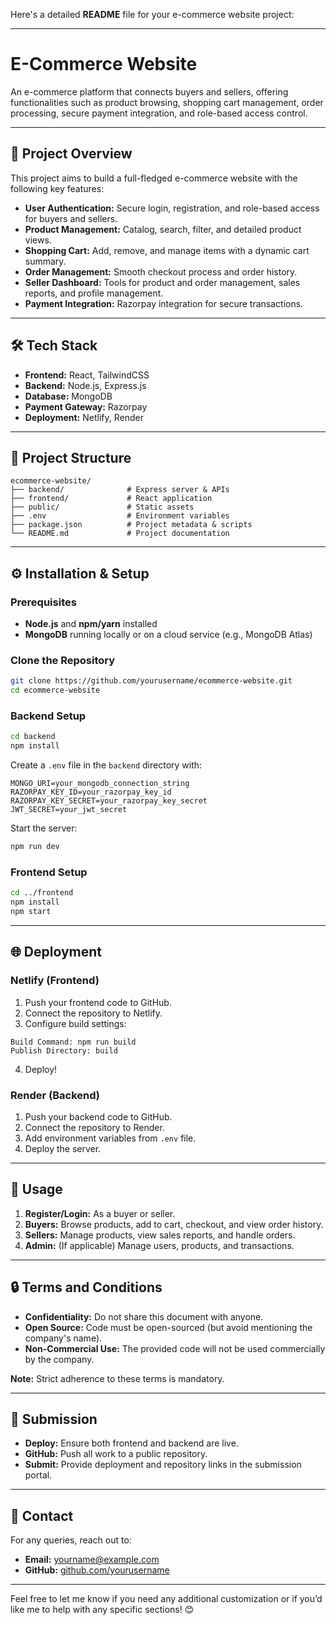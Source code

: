 Here's a detailed **README** file for your e-commerce website project:  

---

# **E-Commerce Website**  

An e-commerce platform that connects buyers and sellers, offering functionalities such as product browsing, shopping cart management, order processing, secure payment integration, and role-based access control.  

---

## 🚀 **Project Overview**  

This project aims to build a full-fledged e-commerce website with the following key features:  

- **User Authentication:** Secure login, registration, and role-based access for buyers and sellers.  
- **Product Management:** Catalog, search, filter, and detailed product views.  
- **Shopping Cart:** Add, remove, and manage items with a dynamic cart summary.  
- **Order Management:** Smooth checkout process and order history.  
- **Seller Dashboard:** Tools for product and order management, sales reports, and profile management.  
- **Payment Integration:** Razorpay integration for secure transactions.  

---

## 🛠️ **Tech Stack**  

- **Frontend:** React, TailwindCSS  
- **Backend:** Node.js, Express.js  
- **Database:** MongoDB  
- **Payment Gateway:** Razorpay  
- **Deployment:** Netlify, Render  

---

## 📂 **Project Structure**  

```
ecommerce-website/
├── backend/              # Express server & APIs
├── frontend/             # React application
├── public/               # Static assets
├── .env                  # Environment variables
├── package.json          # Project metadata & scripts
└── README.md             # Project documentation
```

---

## ⚙️ **Installation & Setup**  

### **Prerequisites**  

- **Node.js** and **npm/yarn** installed  
- **MongoDB** running locally or on a cloud service (e.g., MongoDB Atlas)  

### **Clone the Repository**  

```bash
git clone https://github.com/yourusername/ecommerce-website.git
cd ecommerce-website
```

### **Backend Setup**  

```bash
cd backend
npm install
```

Create a `.env` file in the `backend` directory with:  

```plaintext
MONGO_URI=your_mongodb_connection_string
RAZORPAY_KEY_ID=your_razorpay_key_id
RAZORPAY_KEY_SECRET=your_razorpay_key_secret
JWT_SECRET=your_jwt_secret
```

Start the server:  

```bash
npm run dev
```

### **Frontend Setup**  

```bash
cd ../frontend
npm install
npm start
```

---

## 🌐 **Deployment**  

### **Netlify (Frontend)**  

1. Push your frontend code to GitHub.  
2. Connect the repository to Netlify.  
3. Configure build settings:  

```plaintext
Build Command: npm run build
Publish Directory: build
```

4. Deploy!  

### **Render (Backend)**  

1. Push your backend code to GitHub.  
2. Connect the repository to Render.  
3. Add environment variables from `.env` file.  
4. Deploy the server.  

---

## 🚦 **Usage**  

1. **Register/Login:** As a buyer or seller.  
2. **Buyers:** Browse products, add to cart, checkout, and view order history.  
3. **Sellers:** Manage products, view sales reports, and handle orders.  
4. **Admin:** (If applicable) Manage users, products, and transactions.  

---

## 🔒 **Terms and Conditions**  

- **Confidentiality:** Do not share this document with anyone.  
- **Open Source:** Code must be open-sourced (but avoid mentioning the company's name).  
- **Non-Commercial Use:** The provided code will not be used commercially by the company.  

**Note:** Strict adherence to these terms is mandatory.  

---

## 🎯 **Submission**  

- **Deploy:** Ensure both frontend and backend are live.  
- **GitHub:** Push all work to a public repository.  
- **Submit:** Provide deployment and repository links in the submission portal.  

---

## 📧 **Contact**  

For any queries, reach out to:  

- **Email:** [yourname@example.com](mailto:yourname@example.com)  
- **GitHub:** [github.com/yourusername](https://github.com/yourusername)  

---

Feel free to let me know if you need any additional customization or if you’d like me to help with any specific sections! 😊